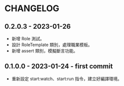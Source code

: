 # CHANGELOG

## 0.2.0.3 - 2023-01-26
- 新增 Role 測試。
- 設計 RoleTemplate 類別，處理職業模板。
- 新增 assert 類別，模擬斷言功能。

## 0.1.0.0 - 2023-01-24 - first commit
- 重新設定 start:watch、start:run 指令，建立好編譯環境。
